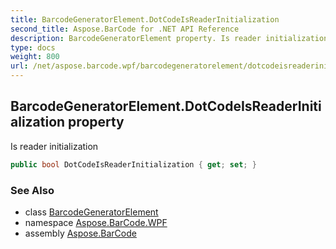 ```yaml
---
title: BarcodeGeneratorElement.DotCodeIsReaderInitialization
second_title: Aspose.BarCode for .NET API Reference
description: BarcodeGeneratorElement property. Is reader initialization
type: docs
weight: 800
url: /net/aspose.barcode.wpf/barcodegeneratorelement/dotcodeisreaderinitialization/
---
```

## BarcodeGeneratorElement.DotCodeIsReaderInitialization property

Is reader initialization

```csharp
public bool DotCodeIsReaderInitialization { get; set; }
```

### See Also

* class [BarcodeGeneratorElement](../)
* namespace [Aspose.BarCode.WPF](../../barcodegeneratorelement/)
* assembly [Aspose.BarCode](../../../)


